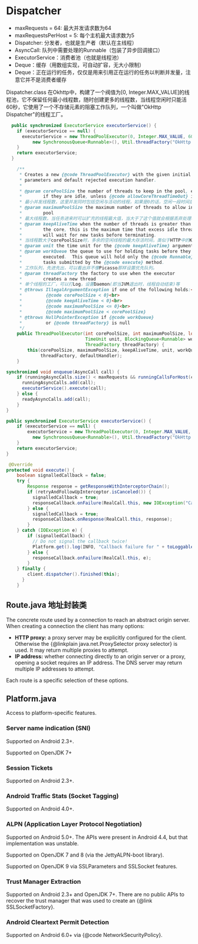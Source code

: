# Dispatcher
* maxRequests = 64: 最大并发请求数为64
* maxRequestsPerHost = 5: 每个主机最大请求数为5
* Dispatcher: 分发者，也就是生产者（默认在主线程）
* AsyncCall: 队列中需要处理的Runnable（包装了异步回调接口）
* ExecutorService：消费者池（也就是线程池）
* Deque<readyAsyncCalls>：缓存（用数组实现，可自动扩容，无大小限制）
* Deque<runningAsyncCalls>：正在运行的任务，仅仅是用来引用正在运行的任务以判断并发量，注意它并不是消费者缓存

Dispatcher.class
在Okhttp中，构建了一个阀值为[0, Integer.MAX_VALUE]的线程池，它不保留任何最小线程数，随时创建更多的线程数，当线程空闲时只能活60秒，它使用了一个不存储元素的阻塞工作队列，一个叫做"OkHttp Dispatcher"的线程工厂。
```java
  public synchronized ExecutorService executorService() {
    if (executorService == null) {
      executorService = new ThreadPoolExecutor(0, Integer.MAX_VALUE, 60, TimeUnit.SECONDS,
          new SynchronousQueue<Runnable>(), Util.threadFactory("OkHttp Dispatcher", false));
    }
    return executorService;
  }
```

```java
    /**
     * Creates a new {@code ThreadPoolExecutor} with the given initial
     * parameters and default rejected execution handler.
     *
     * @param corePoolSize the number of threads to keep in the pool, even
     *        if they are idle, unless {@code allowCoreThreadTimeOut} is set
     * 最小并发线程数，这里并发同时包括空闲与活动的线程，如果是0的话，空闲一段时间后所有线程将全部被销毁。
     * @param maximumPoolSize the maximum number of threads to allow in the
     *        pool
     * 最大线程数，当任务进来时可以扩充的线程最大值，当大于了这个值就会根据丢弃处理机制来处理
     * @param keepAliveTime when the number of threads is greater than
     *        the core, this is the maximum time that excess idle threads
     *        will wait for new tasks before terminating.
     * 当线程数大于corePoolSize时，多余的空闲线程的最大存活时间，类似于HTTP中的Keep-alive
     * @param unit the time unit for the {@code keepAliveTime} argument
     * @param workQueue the queue to use for holding tasks before they are
     *        executed.  This queue will hold only the {@code Runnable}
     *        tasks submitted by the {@code execute} method.
     * 工作队列，先进先出，可以看出并不像Picasso那样设置优先队列。
     * @param threadFactory the factory to use when the executor
     *        creates a new thread
     * 单个线程的工厂，可以打Log，设置Daemon(即当JVM退出时，线程自动结束)等
     * @throws IllegalArgumentException if one of the following holds:<br>
     *         {@code corePoolSize < 0}<br>
     *         {@code keepAliveTime < 0}<br>
     *         {@code maximumPoolSize <= 0}<br>
     *         {@code maximumPoolSize < corePoolSize}
     * @throws NullPointerException if {@code workQueue}
     *         or {@code threadFactory} is null
     */
    public ThreadPoolExecutor(int corePoolSize, int maximumPoolSize, long keepAliveTime,
                              TimeUnit unit, BlockingQueue<Runnable> workQueue,
                              ThreadFactory threadFactory) {
        this(corePoolSize, maximumPoolSize, keepAliveTime, unit, workQueue,
             threadFactory, defaultHandler);
    }
```

```java
synchronized void enqueue(AsyncCall call) {
    if (runningAsyncCalls.size() < maxRequests && runningCallsForHost(call) < maxRequestsPerHost) {
      runningAsyncCalls.add(call);
      executorService().execute(call);
    } else {
      readyAsyncCalls.add(call);
    }
}

public synchronized ExecutorService executorService() {
    if (executorService == null) {
        executorService = new ThreadPoolExecutor(0, Integer.MAX_VALUE, 60, TimeUnit.SECONDS,
          new SynchronousQueue<Runnable>(), Util.threadFactory("OkHttp Dispatcher", false));
    }
    return executorService;
}

 @Override 
protected void execute() {
    boolean signalledCallback = false;
    try {
        Response response = getResponseWithInterceptorChain();
        if (retryAndFollowUpInterceptor.isCanceled()) {
          signalledCallback = true;
          responseCallback.onFailure(RealCall.this, new IOException("Canceled"));
        } else {
          signalledCallback = true;
          responseCallback.onResponse(RealCall.this, response);
        }
    } catch (IOException e) {
        if (signalledCallback) {
          // Do not signal the callback twice!
          Platform.get().log(INFO, "Callback failure for " + toLoggableString(), e);
        } else {
          responseCallback.onFailure(RealCall.this, e);
        }
    } finally {
        client.dispatcher().finished(this);
      }
    }
```



## Route.java 地址封装类

  The concrete route used by a connection to reach an abstract origin server. When creating a
  connection the client has many options:
 
  <ul>
      <li><strong>HTTP proxy:</strong> a proxy server may be explicitly configured for the client.
          Otherwise the {@linkplain java.net.ProxySelector proxy selector} is used. It may return
          multiple proxies to attempt.
      <li><strong>IP address:</strong> whether connecting directly to an origin server or a proxy,
          opening a socket requires an IP address. The DNS server may return multiple IP addresses
          to attempt.
  </ul>
 
  <p>Each route is a specific selection of these options.

## Platform.java

  Access to platform-specific features.
 
  <h3>Server name indication (SNI)</h3>
 
  <p>Supported on Android 2.3+.
 
  Supported on OpenJDK 7+
 
  <h3>Session Tickets</h3>
 
  <p>Supported on Android 2.3+.
 
  <h3>Android Traffic Stats (Socket Tagging)</h3>
 
  <p>Supported on Android 4.0+.
 
  <h3>ALPN (Application Layer Protocol Negotiation)</h3>
 
  <p>Supported on Android 5.0+. The APIs were present in Android 4.4, but that implementation was
  unstable.
 
  Supported on OpenJDK 7 and 8 (via the JettyALPN-boot library).
 
  Supported on OpenJDK 9 via SSLParameters and SSLSocket features.
 
  <h3>Trust Manager Extraction</h3>
 
  <p>Supported on Android 2.3+ and OpenJDK 7+. There are no public APIs to recover the trust
  manager that was used to create an {@link SSLSocketFactory}.
 
  <h3>Android Cleartext Permit Detection</h3>
 
  <p>Supported on Android 6.0+ via {@code NetworkSecurityPolicy}.
 